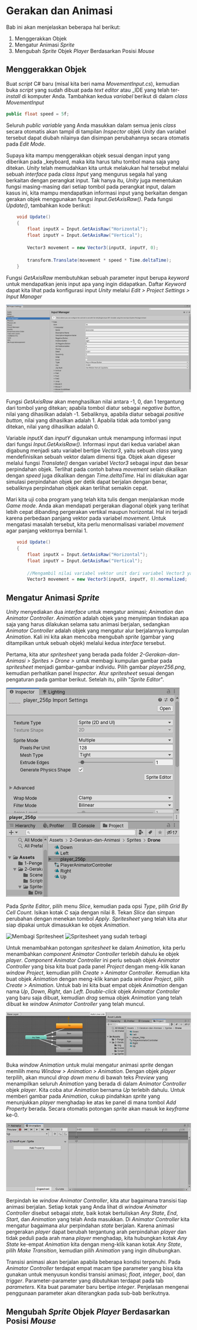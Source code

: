 # Gerakan dan Animasi

Bab ini akan menjelaskan beberapa hal berikut:

1. Menggerakkan Objek
2. Mengatur Animasi _Sprite_
3. Mengubah _Sprite_ Objek _Player_ Berdasarkan Posisi _Mouse_

## Menggerakkan Objek
Buat _script_ C# baru (misal kita beri nama _MovementInput.cs_), kemudian buka _script_ yang sudah dibuat pada _text editor_ atau _IDE yang telah ter-_install_ di komputer Anda. Tambahkan kedua _variabel_ berikut di dalam _class MovementInput_

```C#
public float speed = 5f;
```

Seluruh _public variable_ yang Anda masukkan dalam semua jenis _class_ secara otomatis akan tampil di tampilan _Inspector_ objek _Unity_ dan variabel tersebut dapat diubah nilainya dan disimpan perubahannya secara otomatis pada _Edit Mode_.

Supaya kita mampu menggerakkan objek sesuai dengan input yang diberikan pada _keyboard, maka kita harus tahu tombol mana saja yang ditekan. _Unity_ telah memudahkan kita untuk melakukan hal tersebut melalui sebuah _interface_ pada _class Input_ yang mengurus segala hal yang berkaitan dengan perangkat input. Tak hanya itu, _Unity_ juga menentukan fungsi masing-masing dari setiap tombol pada perangkat input, dalam kasus ini, kita mampu mendapatkan informasi input yang berkaitan dengan gerakan objek menggunakan fungsi _Input.GetAxisRaw()_. Pada fungsi _Update()_, tambahkan kode berikut:

```C#
    void Update()
    {
        float inputX = Input.GetAxisRaw("Horizontal");
        float inputY = Input.GetAxisRaw("Vertical");

        Vector3 movement = new Vector3(inputX, inputY, 0);

        transform.Translate(movement * speed * Time.deltaTime);
    }
```

Fungsi _GetAxisRaw_ membutuhkan sebuah parameter input berupa _keyword_ untuk mendapatkan jenis input apa yang ingin didapatkan. Daftar _Keyword_ dapat kita lihat pada konfigurasi input _Unity_ melalui _Edit > Project Settings > Input Manager_

![Konfigurasi _Input Manager_](Assets/2-Gerakan-dan-Animasi/img/input-manager.PNG)

Fungsi _GetAxisRaw_ akan menghasilkan nilai antara -1, 0, dan 1 tergantung dari tombol yang ditekan; apabila tombol diatur sebagai _negative button_, nilai yang dihasilkan adalah -1. Sebaliknya, apabila diatur sebagai _positive button_, nilai yang dihasilkan adalah 1. Apabila tidak ada tombol yang ditekan, nilai yang dihasilkan adalah 0.

Variable _inputX_ dan _inputY_ digunakan untuk menampung informasi input dari fungsi _Input.GetAxisRaw()_. Informasi input dari kedua variabel akan digabung menjadi satu variabel bertipe _Vector3_, yaitu sebuah _class_ yang mendefinisikan sebuah vektor dalam dimensi tiga. Objek akan digeser melalui fungsi _Translate()_ dengan variabel _Vector3_ sebagai input dan besar perpindahan objek. Terlihat pada contoh bahwa _movement_ selain dikalikan dengan _speed_ juga dikalikan dengan _Time.deltaTime_. Hal ini dilakukan agar simulasi perpindahan objek per detik dapat berjalan dengan benar, sebaliknya perpindahan objek akan terlihat semakin cepat.

Mari kita uji coba program yang telah kita tulis dengan menjalankan mode _Game mode_. Anda akan mendapati pergerakan diagonal objek yang terlihat lebih cepat dibanding pergerakan vertikal maupun horizontal. Hal ini terjadi karena perbedaan panjang vektor pada variabel _movement_. Untuk mengatasi masalah tersebut, kita perlu menormalisasi variabel _movement_ agar panjang vektornya bernilai 1.

<!--Tambahin gambar masalah normalisasi vektor-->

```C#
    void Update()
    {
        float inputX = Input.GetAxisRaw("Horizontal");
        float inputY = Input.GetAxisRaw("Vertical");

        //Mengambil nilai variabel vektor unit dari variabel Vector3 yang baru dibuat
        Vector3 movement = new Vector3(inputX, inputY, 0).normalized;
```

## Mengatur Animasi _Sprite_
_Unity_ menyediakan dua _interface_ untuk mengatur animasi; _Animation_ dan _Animator Controller_. _Animation_ adalah objek yang menyimpan tindakan apa saja yang harus dilakukan selama satu animasi berjalan, sedangkan _Animator Controller_ adalah objek yang mengatur alur berjalannya kumpulan _Animation_. Kali ini kita akan mencoba mengubah _sprite_ (gambar yang ditampilkan untuk sebuah objek) melalui kedua _interface_ tersebut.

Pertama, kita atur _spritesheet_ yang berada pada folder _2-Gerakan-dan-Animasi > Sprites > Drone >_ untuk membagi kumpulan gambar pada _spritesheet_ menjadi gambar-gambar individu. Pilih gambar _player256.png_, kemudian perhatikan panel _Inspector_. Atur _spritesheet_ sesuai dengan pengaturan pada gambar berikut. Setelah itu, pilih "_Sprite Editor_".

![Konfigurasi _Sprites_](Assets/2-Gerakan-dan-Animasi/img/config-sprites.PNG)

Pada _Sprite Editor_, pilih menu _Slice_, kemudian pada opsi _Type_, pilih _Grid By Cell Count_. Isikan kotak _C_ saja dengan nilai 8. Tekan _Slice_ dan simpan perubahan dengan menekan tombol _Apply_. _Spritesheet_ yang telah kita atur siap dipakai untuk dimasukkan ke objek _Animation_.

![Membagi _Spritesheet_](Assets/2-Gerakan-dan-Animasi/img/slice-spritesheet.png)
![_Spritesheet_ yang sudah terbagi](/img/sliced-spritesheet.PNG)

Untuk menambahkan potongan _spritesheet_ ke dalam _Animation_, kita perlu menambahkan _component Animator Controller_ terlebih dahulu ke objek _player_. _Component Animator Controller_ ini perlu sebuah objek _Animator Controller_ yang bisa kita buat pada panel _Project_ dengan meng-klik kanan _window Project_, kemudian pilih _Create > Animator Controller_. Kemudian kita buat objek _Animation_ dengan meng-klik kanan pada _window Project_, pilih _Create > Animation_. Untuk bab ini kita buat empat objek _Animation_ dengan nama _Up_, _Down_, _Right_, dan _Left_. _Double-click_ objek _Animator Controller_ yang baru saja dibuat, kemudian _drag_ semua objek _Animation_ yang telah dibuat ke _window Animator Controller_ yang telah muncul.

![Isi _Window Animator Controller](Assets/2-Gerakan-dan-Animasi/img/animator-controller.PNG)

Buka _window Animation_ untuk mulai mengatur animasi _sprite_ dengan memilih menu _Window > Animation > Animation_. Dengan objek _player_ terpilih, akan muncul _drop down menu_ di bawah teks _Preview_ yang menampilkan seluruh _Animation_ yang berada di dalam _Animator Controller_ objek _player_. Kita coba atur _Animation_ bernama _Up_ terlebih dahulu. Untuk memberi gambar pada _Animation_, cukup pindahkan _sprite_ yang menunjukkan _player_ menghadap ke atas ke panel di mana tombol _Add Property_ berada. Secara otomatis potongan _sprite_ akan masuk ke _keyframe_ ke-0.

![Isi _Window Animation_](Assets/2-Gerakan-dan-Animasi/img/animation.PNG)

Berpindah ke _window Animator Controller_, kita atur bagaimana transisi tiap animasi berjalan. Setiap kotak yang Anda lihat di _window Animator Controller_ disebut sebagai _state_, baik kotak bertuliskan _Any State_, _End_, _Start_, dan _Animation_ yang telah Anda masukkan. Di _Animator Controller_ kita mengatur bagaimana alur perpindahan _state_ berjalan. Karena animasi pergerakan _player_ dapat berubah tergantung arah perpindahan _player_ dan tidak peduli pada arah mana _player_ menghadap, kita hubungkan kotak _Any State_ ke-empat _Animation_ kita dengan meng-klik kanan kotak _Any State_, pilih _Make Transition_, kemudian pilih _Animation_ yang ingin dihubungkan.

Transisi animasi akan berjalan apabila beberapa kondisi terpenuhi. Pada _Animator Controller_ terdapat empat macam tipe parameter yang bisa kita gunakan untuk menyusun kondisi transisi animasi; _float_, _integer_, _bool_, dan _trigger_. Parameter-parameter yang dibutuhkan terdapat pada tab _parameters_. Kita buat paramater baru bertipe _integer_. Penjelasan mengenai penggunaan parameter akan diterangkan pada sub-bab berikutnya.

## Mengubah _Sprite_ Objek _Player_ Berdasarkan Posisi _Mouse_
